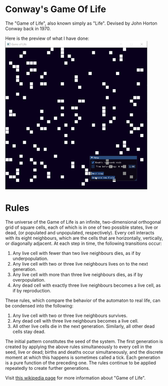 # Conway's Game Of Life
  The "Game of Life", also known simply as "Life". Devised by John Horton Conway back in 1970.
  
  Here is the preview of what I have done: <br/>
  <img src="https://raw.githubusercontent.com/Lackym/conway-game-of-life/master/game-of-life-preview.gif" alt="drawing" width="450"/>

# Rules

  The universe of the Game of Life is an infinite, two-dimensional orthogonal grid of square cells, each of which is in one of two possible states, live or dead, (or populated and unpopulated, respectively). Every cell interacts with its eight neighbours, which are the cells that are horizontally, vertically, or diagonally adjacent. At each step in time, the following transitions occur:

1) Any live cell with fewer than two live neighbours dies, as if by underpopulation.
2) Any live cell with two or three live neighbours lives on to the next generation.
3) Any live cell with more than three live neighbours dies, as if by overpopulation.
4) Any dead cell with exactly three live neighbours becomes a live cell, as if by reproduction.

These rules, which compare the behavior of the automaton to real life, can be condensed into the following:

1) Any live cell with two or three live neighbours survives.
2) Any dead cell with three live neighbours becomes a live cell.
3) All other live cells die in the next generation. Similarly, all other dead cells stay dead.

  The initial pattern constitutes the seed of the system. The first generation is created by applying the above rules simultaneously to every cell in the seed, live or dead; births and deaths occur simultaneously, and the discrete moment at which this happens is sometimes called a tick. Each generation is a pure function of the preceding one. The rules continue to be applied repeatedly to create further generations.

Visit [this wikipedia page](https://en.wikipedia.org/wiki/Conway%27s_Game_of_Life) for more information about "Game of Life".
